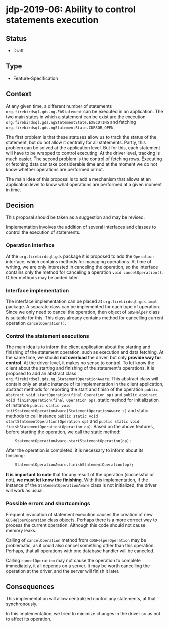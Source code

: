 # jdp-2019-06: Ability to control statements execution

## Status

- Draft

## Type

- Feature-Specification

## Context

At any given time, a different number of statements `org.firebirdsql.gds.ng.FbStatement` 
can be executed in an application. The two main states in which a statement 
can be exist are the execution `org.firebirdsql.gds.ngStatementState.EXECUTING` 
and fetching `org.firebirdsql.gds.ngStatementState.CURSOR_OPEN`.

The first problem is that these statuses allow us to track the status of the 
statement, but do not allow it centrally for all statements. Partly, this problem 
can be solved at the application level. But for this, each statement will have 
to be wrapped to control executing. At the driver level, tracking is much easier.
The second problem is the control of fetching rows. Executing or fetching data 
can take considerable time and at the moment we do not know whether operations 
are performed or not.

The main idea of ​​this proposal is to add a mechanism that allows at an application
level to know what operations are performed at a given moment in time.

## Decision

This proposal should be taken as a suggestion and may be revised.

Implementation involves the addition of several interfaces and classes to control 
the execution of statements.

### Operation interface

At the `org.firebirdsql.gds` package it is proposed to add the `Operation` interface, 
which contains methods for managing operations. At time of writing, we are only 
interested in canceling the operation, so the interface contains only the method for 
canceling a operation `void cancelOperation()`. Other methods may be added later.

### Interface implementation

The interface implementation can be placed at `org.firebirdsql.gds.impl` package.
A separate class can be implemented for each type of operation. Since we only 
need to cancel the operation, then object of `GDSHelper` class is suitable for this.
This class already contains method for cancelling current operation `cancelOperation()`.

### Control the statement executions

The main idea is to inform the client application about the starting and finishing 
of the statement operation, such as execution and data fetching. At the same time, 
we should **not overload** the driver, but only **provide way for control**. At the 
driver level, it makes no sense to control. To let know the client about the 
starting and finishing of the statement's operations, it is proposed to add 
an abstract class `org.firebirdsql.gds.ng.StatementOperationAware`. This abstract
class will contain only an static instance of its implementation in the client 
application, abstract methods for reporting the start and finish of the operation
`public abstract void startOperation(final Operation op)` and
`public abstract void finishOperation(final Operation op)`, 
static method for initialization of instance 
`public static void initStatementOperationAware(StatementOperationAware s)` and 
static methods to call instance `public static void startStatementOperation(Operation op)`
and `public static void finishStatementOperation(Operation op)`. 
Based on the above features, before starting the operation, we call the static 
method:
```
    StatementOperationAware.startStatementOperation(op);
```
After the operation is completed, it is necessary to inform about its finishing:
```
    StatementOperationAware.finishStatementOperation(op);
```
**It is important to note** that for any result of the operation (successful or not), 
**we must let know the finishing**.
With this implementation, if the instance of the `StatementOperationAware` class 
is not initialized, the driver will work as usual.

### Possible errors and shortcomings

Frequent invocation of statement execution causes the creation of new 
`GDSHelperOperation` class objects. Perhaps there is a more correct way 
to process the current operation. Although this code should not cause memory leaks.

Calling of `cancelOperation` method from `GDSHelperOperation` may be problematic,
as it could also cancel something other than this operation. Perhaps, that all 
operations with one database handler will be canceled.

Calling `cancelOperation` may not cause the operation to complete immediately,
it all depends on a server. It may be worth cancelling the operation at the 
driver, and the server will finish it later.

## Consequences

This implementation will allow centralized control any statements, at 
that synchronously.

In this implementation, we tried to minimize changes in the driver so 
as not to affect its operation.


